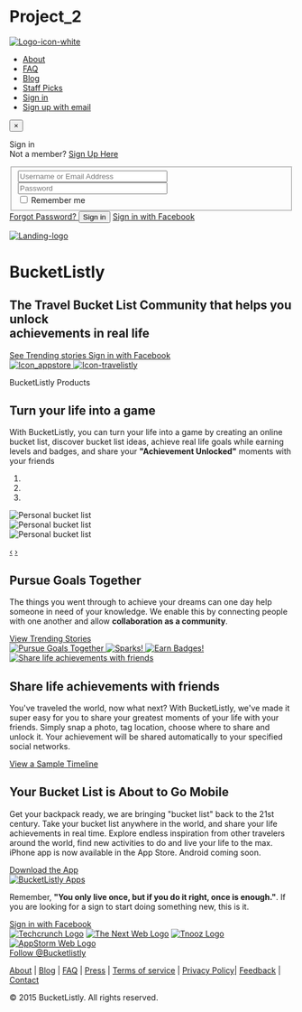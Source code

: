 # Project_2


<!DOCTYPE html>
<html xmlns:fb="http://ogp.me/ns/fb#" xmlns:og="http://opengraphprotocol.org/schema/">
<head prefix="og: http://ogp.me/ns# fb: http://ogp.me/ns/fb# bucketlistly: http://ogp.me/ns/fb/bucketlistly#">
<script type="text/javascript">window.NREUM||(NREUM={});NREUM.info={"beacon":"bam.nr-data.net","errorBeacon":"bam.nr-data.net","licenseKey":"70ceaaee9c","applicationID":"768967","transactionName":"e1xZTREKDlhXR04RAl9WRBYLCg9R","queueTime":2,"applicationTime":150,"agent":"js-agent.newrelic.com/nr-768.min.js"}</script>
<script type="text/javascript">window.NREUM||(NREUM={}),__nr_require=function(e,n,t){function r(t){if(!n[t]){var o=n[t]={exports:{}};e[t][0].call(o.exports,function(n){var o=e[t][1][n];return r(o||n)},o,o.exports)}return n[t].exports}if("function"==typeof __nr_require)return __nr_require;for(var o=0;o<t.length;o++)r(t[o]);return r}({QJf3ax:[function(e,n){function t(e){function n(n,t,a){e&&e(n,t,a),a||(a={});for(var u=c(n),f=u.length,s=i(a,o,r),p=0;f>p;p++)u[p].apply(s,t);return s}function a(e,n){f[e]=c(e).concat(n)}function c(e){return f[e]||[]}function u(){return t(n)}var f={};return{on:a,emit:n,create:u,listeners:c,_events:f}}function r(){return{}}var o="nr@context",i=e("gos");n.exports=t()},{gos:"7eSDFh"}],ee:[function(e,n){n.exports=e("QJf3ax")},{}],3:[function(e,n){function t(e){return function(){r(e,[(new Date).getTime()].concat(i(arguments)))}}var r=e("handle"),o=e(1),i=e(2);"undefined"==typeof window.newrelic&&(newrelic=window.NREUM);var a=["setPageViewName","addPageAction","setCustomAttribute","finished","addToTrace","inlineHit","noticeError"];o(a,function(e,n){window.NREUM[n]=t("api-"+n)}),n.exports=window.NREUM},{1:12,2:13,handle:"D5DuLP"}],gos:[function(e,n){n.exports=e("7eSDFh")},{}],"7eSDFh":[function(e,n){function t(e,n,t){if(r.call(e,n))return e[n];var o=t();if(Object.defineProperty&&Object.keys)try{return Object.defineProperty(e,n,{value:o,writable:!0,enumerable:!1}),o}catch(i){}return e[n]=o,o}var r=Object.prototype.hasOwnProperty;n.exports=t},{}],D5DuLP:[function(e,n){function t(e,n,t){return r.listeners(e).length?r.emit(e,n,t):void(r.q&&(r.q[e]||(r.q[e]=[]),r.q[e].push(n)))}var r=e("ee").create();n.exports=t,t.ee=r,r.q={}},{ee:"QJf3ax"}],handle:[function(e,n){n.exports=e("D5DuLP")},{}],XL7HBI:[function(e,n){function t(e){var n=typeof e;return!e||"object"!==n&&"function"!==n?-1:e===window?0:i(e,o,function(){return r++})}var r=1,o="nr@id",i=e("gos");n.exports=t},{gos:"7eSDFh"}],id:[function(e,n){n.exports=e("XL7HBI")},{}],G9z0Bl:[function(e,n){function t(){var e=d.info=NREUM.info,n=f.getElementsByTagName("script")[0];if(e&&e.licenseKey&&e.applicationID&&n){c(p,function(n,t){n in e||(e[n]=t)});var t="https"===s.split(":")[0]||e.sslForHttp;d.proto=t?"https://":"http://",a("mark",["onload",i()]);var r=f.createElement("script");r.src=d.proto+e.agent,n.parentNode.insertBefore(r,n)}}function r(){"complete"===f.readyState&&o()}function o(){a("mark",["domContent",i()])}function i(){return(new Date).getTime()}var a=e("handle"),c=e(1),u=window,f=u.document;e(2);var s=(""+location).split("?")[0],p={beacon:"bam.nr-data.net",errorBeacon:"bam.nr-data.net",agent:"js-agent.newrelic.com/nr-768.min.js"},d=n.exports={offset:i(),origin:s,features:{}};f.addEventListener?(f.addEventListener("DOMContentLoaded",o,!1),u.addEventListener("load",t,!1)):(f.attachEvent("onreadystatechange",r),u.attachEvent("onload",t)),a("mark",["firstbyte",i()])},{1:12,2:3,handle:"D5DuLP"}],loader:[function(e,n){n.exports=e("G9z0Bl")},{}],12:[function(e,n){function t(e,n){var t=[],o="",i=0;for(o in e)r.call(e,o)&&(t[i]=n(o,e[o]),i+=1);return t}var r=Object.prototype.hasOwnProperty;n.exports=t},{}],13:[function(e,n){function t(e,n,t){n||(n=0),"undefined"==typeof t&&(t=e?e.length:0);for(var r=-1,o=t-n||0,i=Array(0>o?0:o);++r<o;)i[r]=e[n+r];return i}n.exports=t},{}]},{},["G9z0Bl"]);</script>
<meta property="fb:app_id" content="386496834740212"/>
<title>A Travel Bucket List Community that Helps You &mdash; BucketListly</title>
<meta content="The travel bucket list community that turns your life into a game, create online bucket list, get bucket list ideas, unlock achievements in real life and share" name="description"/>
<meta content="bucket list, achievement unlocked, game, life, social, achievements, goals, collaboration, facebook, community, game" name="keywords"/>
<link href="http://www.bucketlistly.com/" rel="canonical"/>
<meta content="A Travel Bucket List Community that Helps You Unlock Achievements in Real Life" property="og:title"/>
<meta content="The travel bucket list community that turns your life into a game, create online bucket list, get bucket list ideas, unlock achievements in real life and share your travel stories with friends" property="og:description"/>
<meta content="website" property="og:type"/>
<meta content="http://www.bucketlistly.com/" property="og:url"/>
<meta content="http://du1frgvkr39c.cloudfront.net/assets/page-thumb-4f02ee46ce030070451ead1c0ed3cb6b.jpg" property="og:image"/>
<meta name="twitter:card" content="summary">
<meta name="twitter:image:src" value="//du1frgvkr39c.cloudfront.net/assets/page-thumb-4f02ee46ce030070451ead1c0ed3cb6b.jpg">
<meta name="twitter:description" value="The travel bucket list community that turns your life into a game, create online bucket list, get bucket list ideas, unlock achievements in real life and share your travel stories with friends">
<meta name="twitter:title" value="A Travel Bucket List Community that Helps You Unlock Achievements in Real Life">
<meta name="twitter:site" value="@BucketListly">
<meta name="twitter:site:id" value="730275114">
<meta name="twitter:url" value="http://www.bucketlistly.com/">
<!--[if lt IE 9]>
    <script src="//html5shim.googlecode.com/svn/trunk/html5.js" type="text/javascript"></script>
  <![endif]-->
<link href="//du1frgvkr39c.cloudfront.net/assets/application-53e336731d5765f497524d8596e91378.css" media="all" rel="stylesheet" type="text/css"/>
<meta content="authenticity_token" name="csrf-param"/>
<meta content="Ft41VVEVQw1Okmv/cNyX4YW3/iP+PjtsM42ZVg2dRmg=" name="csrf-token"/>
<meta name="theme-color" content="#F7BF35">
<link rel="icon" sizes="192x192" href="//du1frgvkr39c.cloudfront.net/assets/apple-touch-icon-fd32f8e316e101c6db998322c657f1bb.png">
<link rel="apple-touch-icon-precomposed" href="/assets/apple-touch-icon.png"/>
<link rel="chrome-webstore-item" href="https://chrome.google.com/webstore/detail/dencfenbkebinnjhheoecahodjdmpeak">
<meta name="viewport" content="initial-scale=1, width=device-width, minimum-scale=1, user-scalable=yes">
<link href='//fonts.googleapis.com/css?family=Open+Sans:400,600,700,300|Noto+Serif:400,700,400italic,700italic' rel='stylesheet' type='text/css'>
<script>
  !function(d,s,id){var js,fjs=d.getElementsByTagName(s)[0];if(!d.getElementById(id)){js=d.createElement(s);js.id=id;js.src="//platform.twitter.com/widgets.js";fjs.parentNode.insertBefore(js,fjs);}}(document,"script","twitter-wjs");

  (function(d, s, id) {
    var js, fjs = d.getElementsByTagName(s)[0];
    if (d.getElementById(id)) return;
    js = d.createElement(s); js.id = id;
    js.src = "//connect.facebook.net/en_US/sdk.js#xfbml=1&appId=386496834740212&version=v2.2";
    fjs.parentNode.insertBefore(js, fjs);
  }(document, 'script', 'facebook-jssdk'));

  (function() {
      var po = document.createElement('script'); po.type = 'text/javascript'; po.async = true;
      po.src = 'https://apis.google.com/js/plusone.js';
      var s = document.getElementsByTagName('script')[0]; s.parentNode.insertBefore(po, s);
    })();
  </script>
</head>
<body class="pages home not-signed-in">
<div id="fb-root"></div>
<div class="row-fluid">
<div class="span12 calltoaction landing-2">
<div class="custom-bg">
</div>
<div class="navbar">
<div class="navbar-inner">
<a class="btn btn-navbar dark" href="#sidebar-menu" id="sidebar-menu">
<span class="icon-bar"></span>
<span class="icon-bar"></span>
<span class="icon-bar"></span>
</a>
<div class="brand">
<a href="/" id="logo">
<img alt="Logo-icon-white" data-at2x="//du1frgvkr39c.cloudfront.net/assets/logo-icon-white@2x-9072d535fca03a509747006604c66ad9.png" src="//du1frgvkr39c.cloudfront.net/assets/logo-icon-white-2bae76747b5ea1996d4ec47a93e92ee1.png"/>
</a> </div>
<div class="nav-collapse" id="sidebar">
<ul class="nav pull-right">
<li><a href="/about" class="no-btn">About</a></li>
<li><a href="/faq" class="no-btn">FAQ</a></li>
<li><a href="http://blog.bucketlistly.com" class="no-btn">Blog</a></li>
<li>
<a href="/staffpicks" class="no-btn">
Staff Picks
</a> </li>
<li class="signin">
<a href="#signin_popup" class="btn to_modal" data-toggle="modal">
<span>Sign in</span>
</a> </li>
<li class="signup">
<a href="/users/new" class="btn btn-primary">
<span>Sign up with email</span>
</a> </li>
</ul>
</div>
</div>
</div>
<div id="signin_popup" class="fade modal hide sign-in-container">
<form accept-charset="UTF-8" action="https://www.bucketlistly.com/sessions" class="complete-form" method="post"><div style="margin:0;padding:0;display:inline"><input name="utf8" type="hidden" value="&#x2713;"/><input name="authenticity_token" type="hidden" value="Ft41VVEVQw1Okmv/cNyX4YW3/iP+PjtsM42ZVg2dRmg="/></div>
<div class="modal-header">
<button type="button" class="close" data-dismiss="modal">×</button>
<p><span>Sign in</span></br>
Not a member? <a href="https://www.bucketlistly.com/users/new">Sign Up Here</a></p>
</div>
<div class="modal-body">
<fieldset>
<div class="control-group">
<div class="controls">
<i class="icon-user-2"></i><input class="input-large" data-original-title="Username or Email Address" data-tip="right" id="session_username" name="session[username]" placeholder="Username or Email Address" size="30" type="text"/>
</div>
</div>
<div class="control-group">
<div class="controls">
<i class="icon-lock"></i><input class="input-large" data-original-title="Password" data-tip="right" id="session_password" name="session[password]" placeholder="Password" size="30" type="password"/>
</div>
</div>
<div class="control-group">
<div class="controls">
<label class="checkbox">
<input name="session[remember_me]" type="hidden" value="0"/><input class="" id="session_remember_me" name="session[remember_me]" type="checkbox" value="1"/>
Remember me
</label>
</div>
</div>
</fieldset>
</div>
<div class="modal-footer">
<a href="/password_resets/new" class="btn pull-left forget-btn">
<i class="icon-unlock"></i> Forgot Password?
</a> <button class="loading btn btn-primary pull-right" data-loading-text="Signing in.." type="submit">
<i class="icon-signin"></i>
<span>Sign in</span>
</button> <a href="https://www.bucketlistly.com/auth/facebook" class="pull-right btn facebook">
<i class="icon-facebook"></i> <span>Sign in with Facebook</span>
</a> </div>
</form>
</div>
<div class="main-slider">
<div class="container">
<a href="/" class="big-logo">
<img alt="Landing-logo" data-at2x="//du1frgvkr39c.cloudfront.net/assets/landing-logo@2x-3a25b893493fb59870fb5b20e35200c7.png" src="//du1frgvkr39c.cloudfront.net/assets/landing-logo-1bdcf72e80d858b4f6a92487067dd1cb.png"/>
</a> <h1 class="main-pitch">BucketListly</h1>
<h2 class="subtitle">The Travel Bucket List Community that helps you unlock<br>achievements in real life</h2>
<div class="center">
<div class="inner-center">
<div class="main-btns">
<a href="/trending?ab=landing-2" class="btn explore ">
<i class="icon-fire"></i> See Trending stories
</a>
<a href="https://www.bucketlistly.com/auth/facebook?ab=landing-2" class="btn facebook" protocol="https">
<i class="icon-facebook"></i> Sign in with Facebook
</a> </div>
</div>
</div>
</div>
<div class="center main-slider-wrapper" data-0="top:0px;" data-800="top:-400px;">
<div class="inner-center">
<a href="https://itunes.apple.com/us/app/bucketlistly/id817002886?mt=8" target="_blank">
<img alt="Icon_appstore" src="//du1frgvkr39c.cloudfront.net/assets/apps/icon_appstore-8536ac7ef72335ed7b9f994a53efbe6c.png"/>
</a> <a href="http://www.travelistly.com" target="_blank">
<img alt="Icon-travelistly" src="//du1frgvkr39c.cloudfront.net/assets/icon-travelistly-3f53bd3c7f7e8f7a899e3155a3debd65.png"/>
</a>
<p>BucketListly Products</p>
</div>
</div>
</div>
</div>
</div>
<div class="row-fluid demo" id="demo">
<div class="demo-inner">
<div class="benefits-all">
<div class="container">
<div class="benefits row-fluid bigger first">
<div class="span12">
<div class="header">
<h2>Turn your life into a game</h2>
</div>
<p>
With BucketListly, you can turn your life into a game by creating an online bucket list, discover bucket list ideas, achieve real life goals while earning levels and badges, and share your <strong>"Achievement Unlocked"</strong> moments with your friends
</p>
</div>
</div>
<div class="sep benefits row-fluid">
<div class="span12">
<div id="unlock-benefit" class="carousel slide">
<ol class="carousel-indicators">
<li data-target="#unlock-benefit" data-slide-to="0" class="active"></li>
<li data-target="#unlock-benefit" data-slide-to="1"></li>
<li data-target="#unlock-benefit" data-slide-to="2"></li>
</ol>
 
<div class="carousel-inner">
<div class="active item">
<div class="overlay">
<a href="#" class="photo circle" data-placement="left" data-trigger="hover" data-toggle="popover" data-content="You can add as many photos as you like to your unlocked achievement. We let you focus on storytelling and we will beautify the page for you." data-original-title="Ahh.. Good Old Memories"></a>
<a href="#" class="cheer circle" data-trigger="hover" data-toggle="popover" data-content="Your life turned into a game. You will earn points and special badges as you progress and you will be able to see how you ranked with other fellow high achievers." data-original-title="Earn Badges &amp; Points"></a>
<a href="#" class="collab circle" data-placement="top" data-trigger="hover" data-toggle="popover" data-content="Become the figure of inspiration and encouragement among your friends. Start cheering up people by liking their hard earned achievements." data-original-title="Encourage and Inspire"></a>
<a href="#" class="media circle" data-placement="top" data-trigger="hover" data-toggle="popover" data-content="To enhance the reading experiences, we blew all your photos and videos up full page and let the reader immerse themselves to the story of your life." data-original-title="Immerse Yourself"></a>
</div>
<img alt="Personal bucket list" class="browser" src="//du1frgvkr39c.cloudfront.net/assets/benefits/unlock_2-499035733677c3d69c761e5d9818343b.jpg"/>
</div>
<div class=" item">
<div class="overlay">
<a href="#" class="print circle" data-placement="bottom" data-trigger="hover" data-toggle="popover" data-content="Love the traditional way of crossing out a bucket list item with pen and pencil? Save and print out your bucket list instantly." data-original-title="Save &amp; Print"></a>
<a href="#" class="add circle" data-placement="left" data-trigger="hover" data-toggle="popover" data-content="You can create your own goals or choose from over <strong>24657</strong> goals created by other high achievers." data-original-title="Add Goals To Your list"></a>
<a href="#" class="unlock circle" data-placement="left" data-trigger="hover" data-toggle="popover" data-content="To unlock and share your greatest moments, simply click the goal and add <i class='icon-picture'></i> photos, <i class='icon-map-marker'></i> location, and choose to share them on social networks" data-original-title="Unlocking Achievements"></a>
<a href="#" class="help circle" data-placement="left" data-trigger="hover" data-toggle="popover" data-content="Stuck on your goals? Why not ask people who've done it before? BucketListly provides a platform for you to communicate with others and help collaborate to achieve a goal together. You ask for help right from your bucket list." data-original-title="Get help instantly"></a>
</div>
<img alt="Personal bucket list" class="browser" src="//du1frgvkr39c.cloudfront.net/assets/benefits/unlock_1-f84d96f8967f0d131ef31c8367f2f8e8.jpg"/>
</div>
<div class="item">
<div class="overlay">
<a href="#" class="profile circle" data-trigger="hover" data-toggle="popover" data-content="Here at BucketListly, we don't focus on talking, we focus on doing. What could express your personality more than showing what you've accomplished in your life in a beauitfully crafted personalized timeline." data-original-title="Achievements are What Made You Who You Are"></a>
<a href="#" class="bio circle" data-trigger="hover" data-toggle="popover" data-content="We let you focus on storytelling alone and we will handle your stories presentation for you. We will enable you to tell your story in a more meaningful way." data-original-title="Focus on telling your stories to the world"></a>
<a href="#" class="map circle" data-trigger="hover" data-toggle="popover" data-content="Who wouldn't want to keep track of where they've travelled? With BucketListly, we will automatically generate a map with every places you have travelled and present them in a beautiful map interface." data-original-title="Visualize your entire life"></a>
</div>
<img alt="Personal bucket list" class="browser" src="//du1frgvkr39c.cloudfront.net/assets/benefits/unlock_3-f841ffd1e7f979e92bf866f31a07614c.jpg"/>
</div>
</div>
 
<a class="carousel-control left" href="#unlock-benefit" data-slide="prev">&lsaquo;</a>
<a class="carousel-control right" href="#unlock-benefit" data-slide="next">&rsaquo;</a>
</div>
</div>
</div>
</div>
<div class="menu-stripe benefits bigger">
<div class="container">
<div class="row-fluid">
<div class="span6 left activity-label">
<div class="header">
<h2>Pursue Goals Together</h2>
</div>
<p>
The things you went through to achieve your dreams can one day help someone in need of your knowledge. We enable this by connecting people with one another and allow <strong>collaboration as a community</strong>.
</p>
<a href="/trending" class="btn">
<i class="icon-fire"></i> View Trending Stories
</a> </div>
<div class="span6 activity-img">
<a href="/top">
<img alt="Pursue Goals Together" src="//du1frgvkr39c.cloudfront.net/assets/landing-page/collab-feb20b51da74d4dc07c8f33d0f3c9a20.png"/>
<img alt="Sparks!" class="spark-spin" src="//du1frgvkr39c.cloudfront.net/assets/radial-stripe-fade-white-f430ed4282d258127f93362553143eed.png"/>
<img alt="Earn Badges!" class="earned-badge" src="//du1frgvkr39c.cloudfront.net/assets/landing-page/bucketlisty-badge-21ec391f2f2943f75591dfe319a4e7ea.png"/>
</a> </div>
</div>
</div>
</div>
<div class="container">
<div class="sep benefits row-fluid bigger">
<div class="span6">
<a href="/users/peachananr">
<img alt="Share life achievements with friends" src="//du1frgvkr39c.cloudfront.net/assets/landing-page/share-753e2d43d6c69cdfbcd011bc654e0425.png"/>
</a> </div>
<div class="span6 left cards-label">
<div class="header">
<h2>Share life achievements with friends</h2>
</div>
<p>
You've traveled the world, now what next? With BucketListly, we've made it super easy for you to share your greatest moments of your life with your friends. Simply snap a photo, tag location, choose where to share and unlock it. Your achievement will be shared automatically to your specified social networks.
</p>
<a href="/users/peachananr" class="btn">
<i class="icon-user-2"></i> View a Sample Timeline
</a> </div>
</div>
</div>
<div class="menu-stripe benefits bigger mobile">
<div class="container">
<div class="sep row-fluid">
<div class="span6 left">
<div class="header">
<h2>Your Bucket List is About to Go Mobile</h2>
</div>
<p>
Get your backpack ready, we are bringing "bucket list" back to the 21st century. Take your bucket list anywhere in the world, and share your life achievements in real time. Explore endless inspiration from other travelers around the world, find new activities to do and live your life to the max. iPhone app is now available in the App Store. Android coming soon.
</p>
<a href="https://itunes.apple.com/us/app/bucketlistly/id817002886?mt=8" class="btn" target="_blank">
<i class="icon-download-alt"></i> Download the App
</a>
</div>
<div class="span6 cards-label">
<a href="https://itunes.apple.com/us/app/bucketlistly/id817002886?mt=8">
<img alt="BucketListly Apps" src="//du1frgvkr39c.cloudfront.net/assets/landing-page/mobile-7b1220714cfa1b4e6c777541a0d558f3.png"/>
</a>
</div>
</div>
</div>
</div>
<div class="container benefits ">
<div class="row-fluid last-call-to-action">
<div class="span8">
<p>Remember, <strong>"You only live once, but if you do it right, once is enough."</strong>. If you are looking for a sign to start doing something new, this is it.</p>
</div>
<div class="span4">
<a href="https://www.bucketlistly.com/auth/facebook" class="btn facebook" protocol="https">
<i class="icon-facebook"></i> Sign in with Facebook
</a> </div>
</div>
</div>
</div>
<div class="menu-stripe benefits">
<div class="sep row-fluid landing-footer-wrapper">
<div class="span12">
<div class="seen-on row-fluid">
<div class="center">
<div class="inner-center">
<a class="press techcrunch" href="http://www.techcrunch.com/2014/03/14/bucketlistly-for-iphone-helps-you-track-your-goals-swap-travel-stories-with-fellow-dreamers/" target="_blank"><img alt="Techcrunch Logo" src="//du1frgvkr39c.cloudfront.net/assets/press/techcrunch-ce15902c3f4449c393dfadd37de31775.png"/></a>
<a class="press thenextweb" href="http://thenextweb.com/insider/2012/09/14/manage-celebrate-life-goals-bucketlistly/" target="_blank"><img alt="The Next Web Logo" src="//du1frgvkr39c.cloudfront.net/assets/press/The_Next_Web-144b547ee0af231f96d5be39db21c2f5.png"/></a>
<a class="press tnooz" href="http://www.tnooz.com/article/startup-pitch-bucketlistly-ties-travel-goals-community/" target="_blank"><img alt="Tnooz Logo" src="//du1frgvkr39c.cloudfront.net/assets/press/tnooz-472a2160e51557d994d93ac4e853fae1.png"/></a>
<a class="press appstorm" href="http://web.appstorm.net/reviews/social-networking/bucketlistly-making-the-bucket-list-social/" target="_blank"><img alt="AppStorm Web Logo" src="//du1frgvkr39c.cloudfront.net/assets/press/appstorm-c0638ad7f59f77f48ee2ad283752df20.png"/></a>
</div>
</div>
</div>
</div>
<div class="dark-footer">
<footer class="footer-wrapper bottom-footer">
<div class="footer">
<div class="social-likes">
<div class="center">
<div class="inner-center">
<div class="fb-like social-btns" data-href="http://www.facebook.com/bucketlistly" data-send="false" data-layout="button_count" data-width="80" data-show-faces="false" data-font="lucida grande"></div>
<div class="tw-follow social-btns"><a href="https://twitter.com/Bucketlistly" class="twitter-follow-button" data-show-count="true" data-show-screen-name="false">Follow @Bucketlistly</a></div>
</div>
</div>
</div>
<p><a href="/about">About</a> | <a href="http://blog.bucketlistly.com">Blog</a> | <a href="/faq">FAQ</a> | <a href="/press">Press</a> | <a href="/terms">Terms of service</a> | <a href="/privacy">Privacy Policy</a>| <a href="http://bucketlistly.uservoice.com/" target="_blank">Feedback</a> | <a href="/contact">Contact</a></p>
<p class="copyright">&copy; 2015 BucketListly. All rights reserved.</p>
</div>
</footer>
 
<script>
    (function(i,s,o,g,r,a,m){i['GoogleAnalyticsObject']=r;i[r]=i[r]||function(){
    (i[r].q=i[r].q||[]).push(arguments)},i[r].l=1*new Date();a=s.createElement(o),
    m=s.getElementsByTagName(o)[0];a.async=1;a.src=g;m.parentNode.insertBefore(a,m)
    })(window,document,'script','//www.google-analytics.com/analytics.js','ga');

    ga('create', 'UA-34481549-1', 'bucketlistly.com');  // Replace with your property ID.
		ga('require', 'displayfeatures');
    ga('send', 'pageview');


  </script>
 
</div>
</div>
</div>
<script src="//du1frgvkr39c.cloudfront.net/assets/application-41439135ec11c70bec09f258d6f30e75.js" type="text/javascript"></script>
<script type="text/javascript">
(function() {
var delay;
delay = function(ms, func) {
  return setTimeout(func, ms);
};
toastr.options = {
  positionClass: 'toast-bottom-left',
  preventDuplicates: false,
  timeOut: 3000,
  extendedTimeOut: 3000,
  showMethod: 'slideDown',
  hideMethod: 'slideUp',
  progressBar: true
};


}).call(this);
  </script>
 
<script>
      (function(i,s,o,g,r,a,m){i['GoogleAnalyticsObject']=r;i[r]=i[r]||function(){
      (i[r].q=i[r].q||[]).push(arguments)},i[r].l=1*new Date();a=s.createElement(o),
      m=s.getElementsByTagName(o)[0];a.async=1;a.src=g;m.parentNode.insertBefore(a,m)
      })(window,document,'script','//www.google-analytics.com/analytics.js','ga');

      ga('create', 'UA-34481549-1', 'bucketlistly.com');  // Replace with your property ID.
      ga('require', 'displayfeatures');
      ga('send', 'pageview');


    </script>
</body>
</html>
